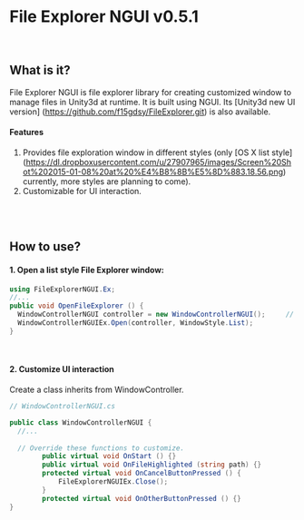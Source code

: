 # File Explorer NGUI v0.5.1
<br>

## What is it?
File Explorer NGUI is file explorer library for creating customized window to manage files in Unity3d at runtime. 
It is built using NGUI. Its [Unity3d new UI version] (https://github.com/f15gdsy/FileExplorer.git) is also available.


#### Features
1. Provides file exploration window in different styles (only [OS X list style] (https://dl.dropboxusercontent.com/u/27907965/images/Screen%20Shot%202015-01-08%20at%20%E4%B8%8B%E5%8D%883.18.56.png) currently, more styles are planning to come).
2. Customizable for UI interaction.
  
<br><br>

## How to use?
#### 1. Open a list style File Explorer window:

```csharp
using FileExplorerNGUI.Ex;
//...
public void OpenFileExplorer () {
  WindowControllerNGUI controller = new WindowControllerNGUI();     // Basic window controller provided in the library
  WindowControllerNGUIEx.Open(controller, WindowStyle.List);
}
```
<br>

#### 2. Customize UI interaction

Create a class inherits from WindowController.

```csharp
// WindowControllerNGUI.cs

public class WindowControllerNGUI {
  //...
  
  // Override these functions to customize.
		public virtual void OnStart () {}
		public virtual void OnFileHighlighted (string path) {}
		protected virtual void OnCancelButtonPressed () {
			FileExplorerNGUIEx.Close();
		}
		protected virtual void OnOtherButtonPressed () {}
}
```
